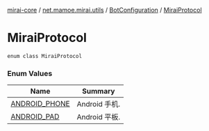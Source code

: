 [mirai-core](../../../index.md) / [net.mamoe.mirai.utils](../../index.md) / [BotConfiguration](../index.md) / [MiraiProtocol](./index.md)

# MiraiProtocol

`enum class MiraiProtocol`

### Enum Values

| Name | Summary |
|---|---|
| [ANDROID_PHONE](-a-n-d-r-o-i-d_-p-h-o-n-e.md) | Android 手机. |
| [ANDROID_PAD](-a-n-d-r-o-i-d_-p-a-d.md) | Android 平板. |
